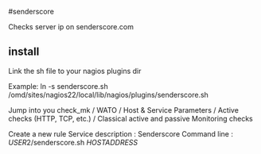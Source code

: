 #senderscore

Checks server ip on senderscore.com

## install
Link the sh file to your nagios plugins dir

Example:
 ln -s senderscore.sh /omd/sites/nagios22/local/lib/nagios/plugins/senderscore.sh

Jump into you check_mk / WATO / Host & Service Parameters / Active checks (HTTP, TCP, etc.) / Classical active and passive Monitoring checks

Create a new rule
Service description : Senderscore
Command line : $USER2$/senderscore.sh $HOSTADDRESS$
